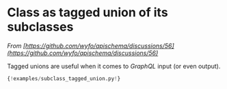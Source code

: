 # Class as tagged union of its subclasses 

*From [https://github.com/wyfo/apischema/discussions/56](https://github.com/wyfo/apischema/discussions/56)*

Tagged unions are useful when it comes to *GraphQL* input (or even output).

```python
{!examples/subclass_tagged_union.py!}
```
